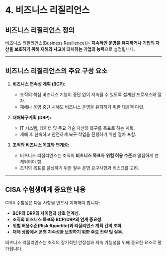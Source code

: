 # 4. 비즈니스 리질리언스

## 비즈니스 리질리언스 정의
비즈니스 리질리언스(Business Resilience)는 **지속적인 운영을 유지하거나 기업의 자산을 보호하기 위해 재해와 사고에 대처하는 기업의 능력**으로 설명됩니다.

---

## 비즈니스 리질리언스의 주요 구성 요소
1. **비즈니스 연속성 계획 (BCP):**
   - 조직의 핵심 비즈니스 기능이 중단 없이 지속될 수 있도록 설계된 프로세스와 절차.
   - 재해나 운영 중단 시에도 비즈니스 운영을 유지하기 위한 대응책 마련.

2. **재해복구계획 (DRP):**
   - IT 시스템, 데이터 및 주요 기술 자산의 복구를 목표로 하는 계획.
   - 재해 후 신속하고 안전하게 복구 작업을 진행하기 위한 절차 포함.

3. **조직의 비즈니스 목표와 연계성:**
   - 비즈니스 리질리언스는 조직의 **비즈니스 목표**와 **위험 허용 수준**과 밀접하게 연계되어야 함.
   - 조직의 목표를 달성하기 위한 필수 운영 요구사항과 리스크를 고려.

---

## CISA 수험생에게 중요한 내용
CISA 수험생은 다음 사항을 반드시 이해해야 합니다:
- **BCP와 DRP의 차이점과 상호 연계성.**
- **조직의 비즈니스 목표와 BCP/DRP의 연계 중요성.**
- **위험 허용수준(Risk Appetite)과 리질리언스 계획 간의 조화.**
- **재해 상황에서 운영 지속성을 보장하기 위한 주요 전략 및 실무.**

비즈니스 리질리언스는 조직의 장기적인 안정성과 지속 가능성을 위해 중요한 요소로 평가됩니다.
